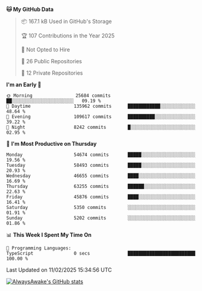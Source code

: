 <!--START_SECTION:waka-->
**🐱 My GitHub Data** 

> 📦 167.1 kB Used in GitHub's Storage 
 > 
> 🏆 107 Contributions in the Year 2025
 > 
> 🚫 Not Opted to Hire
 > 
> 📜 26 Public Repositories 
 > 
> 🔑 12 Private Repositories 
 > 
**I'm an Early 🐤** 

```text
🌞 Morning                25684 commits       ██░░░░░░░░░░░░░░░░░░░░░░░   09.19 % 
🌆 Daytime                135962 commits      ████████████░░░░░░░░░░░░░   48.64 % 
🌃 Evening                109617 commits      ██████████░░░░░░░░░░░░░░░   39.22 % 
🌙 Night                  8242 commits        █░░░░░░░░░░░░░░░░░░░░░░░░   02.95 % 
```
📅 **I'm Most Productive on Thursday** 

```text
Monday                   54674 commits       █████░░░░░░░░░░░░░░░░░░░░   19.56 % 
Tuesday                  58493 commits       █████░░░░░░░░░░░░░░░░░░░░   20.93 % 
Wednesday                46655 commits       ████░░░░░░░░░░░░░░░░░░░░░   16.69 % 
Thursday                 63255 commits       ██████░░░░░░░░░░░░░░░░░░░   22.63 % 
Friday                   45876 commits       ████░░░░░░░░░░░░░░░░░░░░░   16.41 % 
Saturday                 5350 commits        ░░░░░░░░░░░░░░░░░░░░░░░░░   01.91 % 
Sunday                   5202 commits        ░░░░░░░░░░░░░░░░░░░░░░░░░   01.86 % 
```


📊 **This Week I Spent My Time On** 

```text
💬 Programming Languages: 
TypeScript               0 secs              █████████████████████████   100.00 % 
```


 Last Updated on 11/02/2025 15:34:56 UTC
<!--END_SECTION:waka-->

[![AlwaysAwake's GitHub stats](https://github-readme-stats.vercel.app/api?username=AlwaysAwake&show_icons=true&theme=github_dark&count_private=true)](https://github.com/AlwaysAwake/AlwaysAwake)
